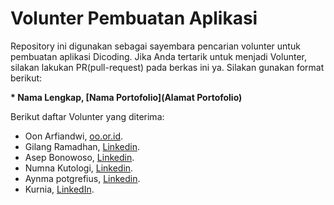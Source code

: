 # Volunter Pembuatan Aplikasi

Repository ini digunakan sebagai sayembara pencarian volunter untuk pembuatan aplikasi Dicoding. Jika Anda tertarik untuk menjadi Volunter, silakan lakukan PR(pull-request) pada berkas ini ya. Silakan gunakan format berikut:


**\* Nama Lengkap, [Nama Portofolio](Alamat Portofolio)**


Berikut daftar Volunter yang diterima:

* Oon Arfiandwi, [oo.or.id](https://oo.or.id).
* Gilang Ramadhan, [Linkedin](https://www.linkedin.com/in/gilang-adhan/).
* Asep Bonowoso, [Linkedin](https://www.linkedin.com/in/asep-adhan/).
* Numna Kutologi, [Linkedin](https://www.linkedin.com/in/nuna-adhan/).
* Aynma potgrefius, [Linkedin](https://www.linkedin.com/in/Aynama-adhan/).
* Kurnia, [LinkedIn](https://www.linkedin.com/in/kurnia-sari-sitanggang-75133317a/).
